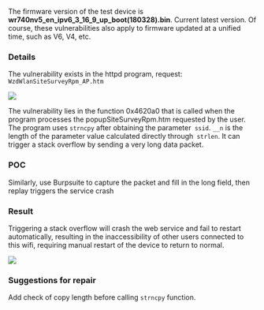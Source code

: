 The firmware version of the test device is **wr740nv5_en_ipv6_3_16_9_up_boot(180328).bin**. Current latest version. Of course, these vulnerabilities also apply to firmware updated at a unified time, such as V6, V4, etc.
### Details
The vulnerability exists in the httpd program, request: `WzdWlanSiteSurveyRpm_AP.htm`

![](https://github.com/E4ck/Vu1nerability/blob/master/TP-Link/picture/image-20191210211009966.png)

The vulnerability lies in the function 0x4620a0 that is called when the program processes the popupSiteSurveyRpm.htm requested by the user. The program uses `strncpy` after obtaining the parameter` ssid`. `__n` is the length of the parameter value calculated directly through` strlen`. It can trigger a stack overflow by sending a very long data packet.
### POC
Similarly, use Burpsuite to capture the packet and fill in the long field, then replay triggers the service crash
### Result
Triggering a stack overflow will crash the web service and fail to restart automatically, resulting in the inaccessibility of other users connected to this wifi, requiring manual restart of the device to return to normal.

![](https://github.com/E4ck/Vu1nerability/blob/master/TP-Link/picture/img2-1585122562502.PNG)

### Suggestions for repair
Add check of copy length before calling `strncpy` function.
